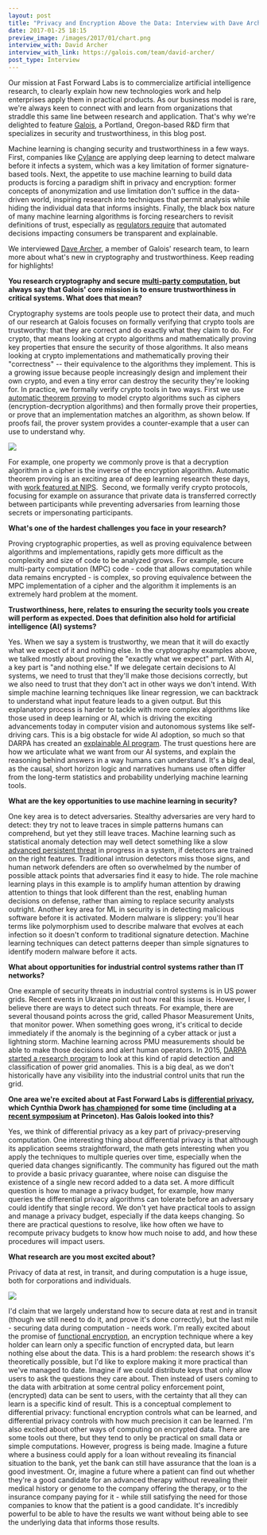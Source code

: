 ```yaml
---
layout: post
title: "Privacy and Encryption Above the Data: Interview with Dave Archer"
date: 2017-01-25 18:15
preview_image: /images/2017/01/chart.png
interview_with: David Archer
interview_with_link: https://galois.com/team/david-archer/
post_type: Interview
---
```


Our mission at Fast Forward Labs is to commercialize artificial intelligence research, to clearly explain how new technologies work and help enterprises apply them in practical products. As our business model is rare, we're always keen to connect with and learn from organizations that straddle this same line between research and application. That's why we're delighted to feature [Galois](https://galois.com/), a Portland, Oregon-based R&D firm that specializes in security and trustworthiness, in this blog post.

Machine learning is changing security and trustworthiness in a few ways. First, companies like [Cylance](https://www.cylance.com/) are applying deep learning to detect malware before it infects a system, which was a key limitation of former signature-based tools. Next, the appetite to use machine learning to build data products is forcing a paradigm shift in privacy and encryption: former concepts of anonymization and use limitation don't suffice in the data-driven world, inspiring research into techniques that permit analysis while hiding the individual data that informs insights. Finally, the black box nature of many machine learning algorithms is forcing researchers to revisit definitions of trust, especially as [regulators require](https://arxiv.org/abs/1606.08813) that automated decisions impacting consumers be transparent and explainable.

We interviewed [Dave Archer](https://galois.com/team/david-archer/), a member of Galois' research team, to learn more about what's new in cryptography and trustworthiness. Keep reading for highlights!

**You research cryptography and secure [multi-party computation](https://en.wikipedia.org/wiki/Secure_multi-party_computation), but always say that Galois' core mission is to ensure trustworthiness in critical systems. What does that mean?**

Cryptography systems are tools people use to protect their data, and much of our research at Galois focuses on formally verifying that crypto tools are trustworthy: that they are correct and do exactly what they claim to do. For crypto, that means looking at crypto algorithms and mathematically proving key properties that ensure the security of those algorithms. It also means looking at crypto implementations and mathematically proving their "correctness" -- their equivalence to the algorithms they implement. This is a growing issue because people increasingly design and implement their own crypto, and even a tiny error can destroy the security they're looking for. In practice, we formally verify crypto tools in two ways. First we use [automatic theorem proving](http://www.cs.miami.edu/~tptp/OverviewOfATP.html) to model crypto algorithms such as ciphers (encryption-decryption algorithms) and then formally prove their properties, or prove that an implementation matches an algorithm, as shown below. If proofs fail, the prover system provides a counter-example that a user can use to understand why.

![](/images/2017/01/chart.png)

For example, one property we commonly prove is that a decryption algorithm in a cipher is the inverse of the encryption algorithm. Automatic theorem proving is an exciting area of deep learning research these days, with [work featured at NIPS](https://research.google.com/pubs/pub45402.html).  Second, we formally verify crypto protocols, focusing for example on assurance that private data is transferred correctly between participants while preventing adversaries from learning those secrets or impersonating participants.

**What's one of the hardest challenges you face in your research?**

Proving cryptographic properties, as well as proving equivalence between algorithms and implementations, rapidly gets more difficult as the complexity and size of code to be analyzed grows. For example, secure multi-party computation (MPC) code - code that allows computation while data remains encrypted - is complex, so proving equivalence between the MPC implementation of a cipher and the algorithm it implements is an extremely hard problem at the moment.

**Trustworthiness, here, relates to ensuring the security tools you create will perform as expected. Does that definition also hold for artificial intelligence (AI) systems?**

Yes. When we say a system is trustworthy, we mean that it will do exactly what we expect of it and nothing else. In the cryptography examples above, we talked mostly about proving the "exactly what we expect" part. With AI, a key part is "and nothing else." If we delegate certain decisions to AI systems, we need to trust that they'll make those decisions correctly, but we also need to trust that they don't act in other ways we don't intend. With simple machine learning techniques like linear regression, we can backtrack to understand what input feature leads to a given output. But this explanatory process is harder to tackle with more complex algorithms like those used in deep learning or AI, which is driving the exciting advancements today in computer vision and autonomous systems like self-driving cars. This is a big obstacle for wide AI adoption, so much so that DARPA has created an [explainable AI program](http://www.darpa.mil/program/explainable-artificial-intelligence). The trust questions here are how we articulate what we want from our AI systems, and explain the reasoning behind answers in a way humans can understand. It's a big deal, as the causal, short horizon logic and narratives humans use often differ from the long-term statistics and probability underlying machine learning tools.

**What are the key opportunities to use machine learning in security?**

One key area is to detect adversaries. Stealthy adversaries are very hard to detect: they try not to leave traces in simple patterns humans can comprehend, but yet they still leave traces. Machine learning such as statistical anomaly detection may well detect something like a slow [advanced persistent threat](https://www.symantec.com/theme.jsp?themeid=apt-infographic-1) in progress in a system, if detectors are trained on the right features. Traditional intrusion detectors miss those signs, and human network defenders are often so overwhelmed by the number of possible attack points that adversaries find it easy to hide. The role machine learning plays in this example is to amplify human attention by drawing attention to things that look different than the rest, enabling human decisions on defense, rather than aiming to replace security analysts outright. Another key area for ML in security is in detecting malicious software before it is activated. Modern malware is slippery: you'll hear terms like polymorphism used to describe malware that evolves at each infection so it doesn't conform to traditional signature detection. Machine learning techniques can detect patterns deeper than simple signatures to identify modern malware before it acts.

**What about opportunities for industrial control systems rather than IT networks?**

One example of security threats in industrial control systems is in US power grids. Recent events in Ukraine point out how real this issue is. However, I believe there are ways to detect such threats. For example, there are several thousand points across the grid, called Phasor Measurement Units,  that monitor power. When something goes wrong, it's critical to decide immediately if the anomaly is the beginning of a cyber attack or just a lightning storm. Machine learning across PMU measurements should be able to make those decisions and alert human operators. In 2015, [DARPA started a research program](http://www.darpa.mil/news-events/2015-12-14) to look at this kind of rapid detection and classification of power grid anomalies. This is a big deal, as we don't historically have any visibility into the industrial control units that run the grid.

**One area we're excited about at Fast Forward Labs is [differential privacy](http://www.win-vector.com/blog/2015/10/a-simpler-explanation-of-differential-privacy/), which Cynthia Dwork [has championed](https://www.cis.upenn.edu/~aaroth/Papers/privacybook.pdf) for some time (including at a [recent symposium](https://www.ias.edu/events/differential-privacy) at Princeton). Has Galois looked into this?**

Yes, we think of differential privacy as a key part of privacy-preserving computation. One interesting thing about differential privacy is that although its application seems straightforward, the math gets interesting when you apply the techniques to multiple queries over time, especially when the queried data changes significantly. The community has figured out the math to provide a basic privacy guarantee, where noise can disguise the existence of a single new record added to a data set. A more difficult question is how to manage a privacy budget, for example, how many queries the differential privacy algorithms can tolerate before an adversary could identify that single record. We don't yet have practical tools to assign and manage a privacy budget, especially if the data keeps changing. So there are practical questions to resolve, like how often we have to recompute privacy budgets to know how much noise to add, and how these procedures will impact users.

**What research are you most excited about?**

Privacy of data at rest, in transit, and during computation is a huge issue, both for corporations and individuals.

![](/images/2017/01/triangle.png)

I'd claim that we largely understand how to secure data at rest and in transit (though we still need to do it, and prove it's done correctly), but the last mile - securing data during computation - needs work. I'm really excited about the promise of [functional encryption](https://eprint.iacr.org/2010/543.pdf), an encryption technique where a key holder can learn only a specific function of encrypted data, but learn nothing else about the data. This is a hard problem: the research shows it's theoretically possible, but I'd like to explore making it more practical than we've managed to date. Imagine if we could distribute keys that only allow users to ask the questions they care about. Then instead of users coming to the data with arbitration at some central policy enforcement point, (encrypted) data can be sent to users, with the certainty that all they can learn is a specific kind of result. This is a conceptual complement to differential privacy: functional encryption controls what can be learned, and differential privacy controls with how much precision it can be learned. I'm also excited about other ways of computing on encrypted data. There are some tools out there, but they tend to only be practical on small data or simple computations. However, progress is being made. Imagine a future where a business could apply for a loan without revealing its financial situation to the bank, yet the bank can still have assurance that the loan is a good investment. Or, imagine a future where a patient can find out whether they're a good candidate for an advanced therapy without revealing their medical history or genome to the company offering the therapy, or to the insurance company paying for it - while still satisfying the need for those companies to know that the patient is a good candidate. It's incredibly powerful to be able to have the results we want without being able to see the underlying data that informs those results.
